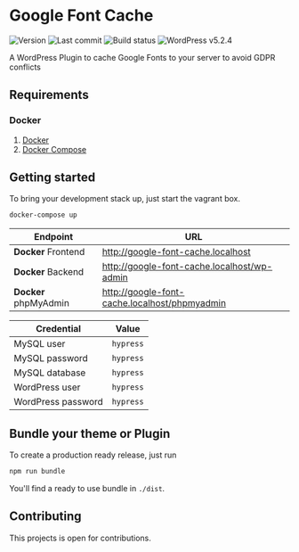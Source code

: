 # Google Font Cache
![Version](https://img.shields.io/badge/version-v1.0.0-violet.svg)
![Last commit](https://img.shields.io/github/last-commit/wysiwyg-software-design/google-font-cache.svg?style=flat)
![Build status](https://api.travis-ci.org/wysiwyg-software-design/google-font-cache.svg?branch=develop)
![WordPress v5.2.4](https://img.shields.io/badge/wordpress-v5.2.4-blue.svg)

A WordPress Plugin to cache Google Fonts to your server to avoid GDPR conflicts

## Requirements
### Docker
1. [Docker](https://docker.com)
2. [Docker Compose](https://docs.docker.com/compose/install/)

## Getting started
To bring your development stack up, just start the vagrant box.

```bash
docker-compose up
```

| Endpoint              | URL                                   |
|---------              | ---                                   |
| **Docker** Frontend   | http://google-font-cache.localhost              |
| **Docker** Backend    | http://google-font-cache.localhost/wp-admin     |
| **Docker** phpMyAdmin | http://google-font-cache.localhost/phpmyadmin   |

| Credential            | Value                                 |
|-----------            | -----                                 |
| MySQL user            | `hypress`                             |
| MySQL password        | `hypress`                             |
| MySQL database        | `hypress`                             |
| WordPress user        | `hypress`                             |
| WordPress password    | `hypress`                             |

## Bundle your theme or Plugin
To create a production ready release, just run

```bash
npm run bundle
```
You'll find a ready to use bundle in `./dist`.

## Contributing
This projects is open for contributions.

[hypress]: https://github.com/hypress
[generator-hypress]: https://github.com/hypress/generator-hypress
[mkcert]: https://github.com/FiloSottile/mkcert
